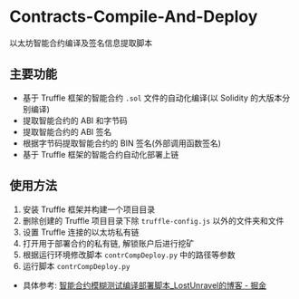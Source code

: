 # Contracts-Compile-And-Deploy
以太坊智能合约编译及签名信息提取脚本  
## 主要功能
* 基于 Truffle 框架的智能合约 `.sol` 文件的自动化编译(以 Solidity 的大版本分别编译)
* 提取智能合约的 ABI 和字节码
* 提取智能合约的 ABI 签名
* 根据字节码提取智能合约的 BIN 签名(外部调用函数签名)
* 基于 Truffle 框架的智能合约自动化部署上链
## 使用方法
1. 安装 Truffle 框架并构建一个项目目录
2. 删除创建的 Truffle 项目目录下除 `truffle-config.js` 以外的文件夹和文件
3. 设置 Truffle 连接的以太坊私有链
4. 打开用于部署合约的私有链, 解锁账户后进行挖矿
5. 根据运行环境修改脚本 `contrCompDeploy.py` 中的路径等参数
6. 运行脚本 `contrCompDeploy.py` 
* 具体参考: [智能合约模糊测试编译部署脚本_LostUnravel的博客 - 掘金](https://juejin.cn/post/7027462095511748615/)
